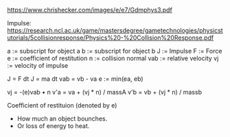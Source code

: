 https://www.chrishecker.com/images/e/e7/Gdmphys3.pdf

Impulse:
https://research.ncl.ac.uk/game/mastersdegree/gametechnologies/physicstutorials/5collisionresponse/Physics%20-%20Collision%20Response.pdf

a := subscript for object a
b := subscript for object b
J := Impulse
F := Force
e := coefficient of restitution
n := collision normal
vab := relative velocity
vj := velocity of impulse

J = F dt
J = ma dt
vab = vb - va
e := min(ea, eb)


vj = -(e)vab • n
v'a = va + (vj * n) / massA
v'b = vb + (vj * n) / massb


Coefficient of restituion (denoted by e)
 - How much an object bounches.
 - Or loss of energy to heat.
